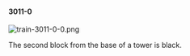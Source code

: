 #### 3011-0
![train-3011-0-0.png](https://github.com/lil-lab/nlvr/raw/master/nlvr/train/images/44/train-3011-0-0.png "train-3011-0-0.png")

The second block from the base of a tower is black.